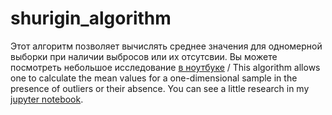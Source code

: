 # shurigin_algorithm
Этот алгоритм позволяет вычислять среднее значения для одномерной выборки при наличии выбросов или их отсутсвии. Вы можете посмотреть небольшое исследование [в ноутбуке](https://github.com/Hedgehogues/shurigin_algorithm/blob/master/shurigin_algorithm.ipynb) / This algorithm allows one to calculate the mean values for a one-dimensional sample in the presence of outliers or their absence. You can see a little research in my [jupyter notebook](https://github.com/Hedgehogues/shurigin_algorithm/blob/master/shurigin_algorithm.ipynb).
